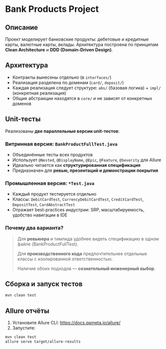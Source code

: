 # Bank Products Project

## Описание

Проект моделирует банковские продукты: дебетовые и кредитные карты, валютные карты, вклады. Архитектура построена по принципам **Clean Architecture** и **DDD (Domain-Driven Design)**.

## Архитектура

- Контракты вынесены отдельно (в `interfaces/`)
- Реализация разделена по доменам (`card/`, `deposit/`)
- Каждая реализация следует структуре: `abs/` (базовая логика) + `impl/` (конкретная реализация)
- Общие абстракции находятся в `core/` и не зависят от конкретных доменов

## Unit-тесты

Реализованы **две параллельные версии unit-тестов**:

### Витринная версия: `BankProductFullTest.java`

- Объединённые тесты всех продуктов
- Использует `@Nested`, `@DisplayName`, `@Epic`, `@Feature`, `@Severity` для Allure
- Идеально читается как **структурированная спецификация**
- Предназначен для **ревью, презентаций и демонстрации покрытия**

### Промышленная версия: `*Test.java`

- Каждый продукт тестируется отдельно
- Классы: `DebitCardTest`, `CurrencyDebitCardTest`, `CreditCardTest`, `DepositTest`, `CardAbstractTest`
- Отражает best-practices индустрии: SRP, масштабируемость, удобство навигации в IDE

### Почему два варианта?

> Для **ревьюера** и тимлида удобнее видеть спецификацию в одном файле (BankProductFullTest).
>
> Для **производственного кода** предпочтительнее отдельные классы с изолированной ответственностью.
>
> Наличие обоих подходов — **сознательный инженерный выбор**.

## Сборка и запуск тестов

```bash
mvn clean test
```

## Allure отчёты

1. Установите Allure CLI: https://docs.qameta.io/allure/
2. Запустите:

```bash
mvn clean test
allure serve target/allure-results
```
